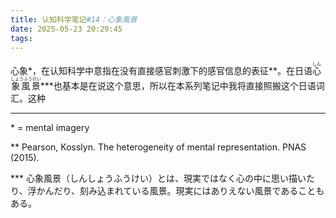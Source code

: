 ```yaml
---
title: 认知科学笔记#14：心象風景
date: 2025-05-23 20:29:45
tags:
---
```

心象*，在认知科学中意指在没有直接感官刺激下的感官信息的表征\*\*。在日语<ruby><rb>心象風景</rb><rt>しんしょうふうけい</rt></ruby>***也基本是在说这个意思，所以在本系列笔记中我将直接照搬这个日语词汇。这种

---

\* = mental imagery

** Pearson, Kosslyn. The heterogeneity of mental representation. PNAS (2015).

*** 心象風景（しんしょうふうけい）とは、現実ではなく心の中に思い描いたり、浮かんだり、刻み込まれている風景。現実にはありえない風景であることもある。